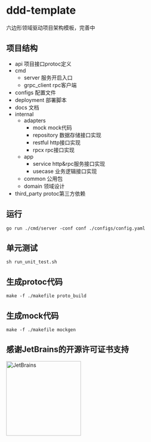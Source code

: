 # ddd-template
六边形领域驱动项目架构模板，完善中

## 项目结构
- api  项目接口protoc定义
- cmd 
  - server 服务开启入口
  - grpc_client rpc客户端
- configs 配置文件
- deployment 部署脚本
- docs 文档
- internal
    - adapters
        - mock mock代码
        - repository 数据存储接口实现
        - restful http接口实现
        - rpcx rpc接口实现
    - app 
        - service http&rpc服务接口实现
        - usecase 业务逻辑接口实现
    - common 公用包
    - domain 领域设计
- third_party protoc第三方依赖

## 运行
```shell
go run ./cmd/server -conf conf ./configs/config.yaml
```
## 单元测试
```shell
sh run_unit_test.sh
```
## 生成protoc代码
```shell
make -f ./makefile proto_build  
```

## 生成mock代码
```shell
make -f ./makefile mockgen
```
## 感谢JetBrains的开源许可证书支持
<img src="https://resources.jetbrains.com/storage/products/company/brand/logos/jb_beam.png?_gl=1*l2f4tq*_ga*MTE4NTc2NDE2MC4xNjU0MTM5MzQ0*_ga_9J976DJZ68*MTY1NDEzOTM0NC4xLjAuMTY1NDEzOTM0NC4w" alt="JetBrains" width="200">